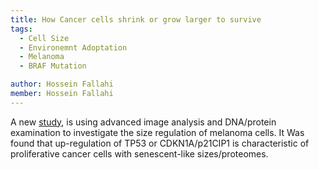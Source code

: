```yaml
---
title: How Cancer cells shrink or grow larger to survive
tags:
  - Cell Size
  - Environemnt Adoptation
  - Melanoma 
  - BRAF Mutation

author: Hossein Fallahi
member: Hossein Fallahi
---
```

A new [study](https://www.science.org/doi/10.1126/sciadv.add0636), is using advanced image analysis and DNA/protein examination to investigate the size regulation of melanoma cells.
It Was found that up-regulation of TP53 or CDKN1A/p21CIP1 is characteristic of proliferative cancer cells with senescent-like sizes/proteomes.
